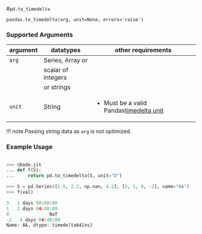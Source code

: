 #`pd.to_timedelta`

`pandas.to_timedelta(arg, unit=None, errors='raise')`

### Supported Arguments

| argument | datatypes | other requirements |
|--------------------|--------------------|--------------------------------------------------------------------------------------------------------------------------------------------------------------|
| `arg` | Series, Array or | |
| | scalar of integers | |
| | or strings | |
| `unit` | String | <ul><li>Must be a valid Pandas[timedelta unit](https://pandas.pydata.org/pandas-docs/stable/user_guide/timeseries.html#timeseries-offset-aliases) </li></ul> |

!!! note
Passing string data as `arg` is not optimized.

### Example Usage

```py

>>> @bodo.jit
... def f(S):
...     return pd.to_timedelta(S, unit="D")

>>> S = pd.Series([1.0, 2.2, np.nan, 4.2], [3, 1, 0, -2], name="AA")
>>> f(val)

3   1 days 00:00:00
1   2 days 04:48:00
0               NaT
-2   4 days 04:48:00
Name: AA, dtype: timedelta64[ns]
```
